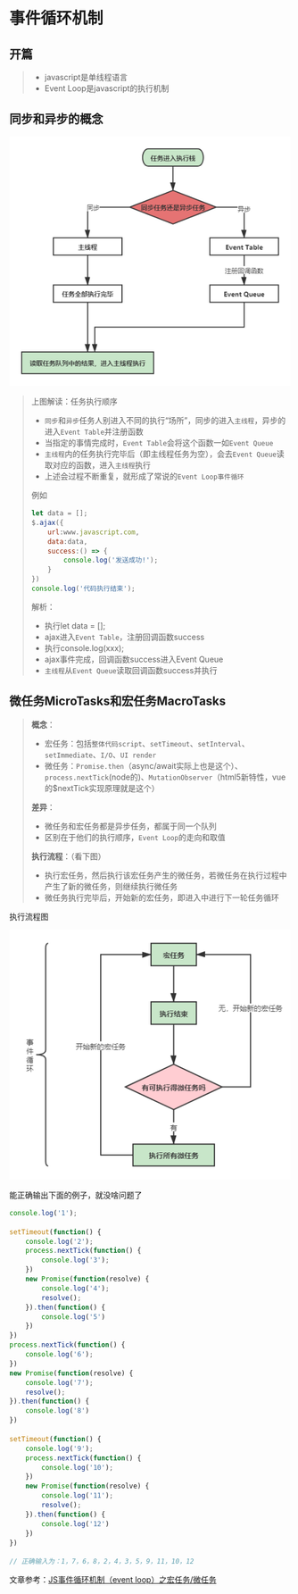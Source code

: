 # 事件循环机制

## 开篇

> * javascript是单线程语言
> * Event Loop是javascript的执行机制

## 同步和异步的概念

![avatar](./img/task1.png)

> 上图解读：任务执行顺序
>
> * `同步`和`异步`任务人别进入不同的执行“场所”，同步的进入`主线程`，异步的进入`Event Table`并注册函数
> * 当指定的事情完成时，`Event Table`会将这个函数一如`Event Queue`
> * `主线程`内的任务执行完毕后（即主线程任务为空），会去`Event Queue`读取对应的函数，进入`主线程`执行
> * 上述会过程不断重复，就形成了常说的`Event Loop事件循环`
>
> 例如
>
> ```javascript
> let data = [];
> $.ajax({
>     url:www.javascript.com,
>     data:data,
>     success:() => {
>         console.log('发送成功!');
>     }
> })
> console.log('代码执行结束');
> ```
> 解析：
>
> * 执行let data = [];
> * ajax进入`Event Table`，注册回调函数success
> * 执行console.log(xxx);
> * ajax事件完成，回调函数success进入Event Queue
> * `主线程`从`Event Queue`读取回调函数success并执行

## 微任务MicroTasks和宏任务MacroTasks

> __概念__：
>
> * 宏任务：包括`整体代码script`、`setTimeout`、`setInterval`、`setImmediate`、`I/O`、`UI render`
> * 微任务：`Promise.then`（async/await实际上也是这个）、`process.nextTick`(node的)、`MutationObserver`（html5新特性，vue的$nextTick实现原理就是这个）
>
> __差异__：
>
> * 微任务和宏任务都是异步任务，都属于同一个队列
> * 区别在于他们的执行顺序，`Event Loop`的走向和取值
>
> __执行流程__：（看下图）
>
> * 执行宏任务，然后执行该宏任务产生的微任务，若微任务在执行过程中产生了新的微任务，则继续执行微任务
> * 微任务执行完毕后，开始新的宏任务，即进入中进行下一轮任务循环

执行流程图

![avatar](./img/task2.png)

能正确输出下面的例子，就没啥问题了

```javascript
console.log('1');

setTimeout(function() {
    console.log('2');
    process.nextTick(function() {
        console.log('3');
    })
    new Promise(function(resolve) {
        console.log('4');
        resolve();
    }).then(function() {
        console.log('5')
    })
})
process.nextTick(function() {
    console.log('6');
})
new Promise(function(resolve) {
    console.log('7');
    resolve();
}).then(function() {
    console.log('8')
})

setTimeout(function() {
    console.log('9');
    process.nextTick(function() {
        console.log('10');
    })
    new Promise(function(resolve) {
        console.log('11');
        resolve();
    }).then(function() {
        console.log('12')
    })
})

// 正确输入为：1，7，6，8，2，4，3，5，9，11，10，12
```





文章参考：[JS事件循环机制（event loop）之宏任务/微任务](https://juejin.cn/post/6844903638238756878#heading-0)